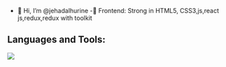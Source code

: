 - 👋 Hi, I’m @jehadalhurine
-🎨 Frontend: Strong in HTML5, CSS3,js,react js,redux,redux with toolkit
<h2>Languages and Tools:</h2>
<a href="https://skillicons.dev">
    <img src="https://skillicons.dev/icons?i=git,react" />
  </a>


